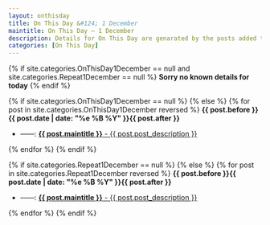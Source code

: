 ```yaml
---
layout: onthisday
title: On This Day &#124; 1 December
maintitle: On This Day — 1 December
description: Details for On This Day are genarated by the posts added to the website so the content is subject to changes/updates over time.
categories: [On This Day]
---
```


{% if site.categories.OnThisDay1December == null and site.categories.Repeat1December == null %}
<strong>Sorry no known details for today</strong>
{% endif %}

{% if site.categories.OnThisDay1December == null %}
{% else %}
{% for post in site.categories.OnThisDay1December reversed %}
<strong>{{ post.before }}{{ post.date | date: "%e %B %Y" }}{{ post.after }}</strong>
<ul>
<li> ——: <a class="{{ post.class }}" href="{{ post.url }}"><strong>{{ post.maintitle }}</strong> - {{ post.post_description }}</a></li>
</ul>
{% endfor %}
{% endif %}

{% if site.categories.Repeat1December == null %}
{% else %}
{% for post in site.categories.Repeat1December reversed %}
<strong>{{ post.before }}{{ post.date | date: "%e %B %Y" }}{{ post.after }}</strong>
<ul>
<li> ——: <a class="{{ post.class }}" href="{{ post.url }}"><strong>{{ post.maintitle }}</strong> - {{ post.post_description }}</a></li>
</ul>
{% endfor %}
{% endif %}
